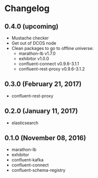 # Changelog

## 0.4.0 (upcoming)

* Mustache checker
* Get out of DCOS node
* Clean packages to go to offline universe:
	* marathon-lb v1.7.0
	* exhibitor v1.0.0
	* confluent-connect v0.9.6-3.1.1
	* confluent-rest-proxy v0.9.6-3.1.2

## 0.3.0 (February 21, 2017)

* confluent-rest-proxy

## 0.2.0 (January 11, 2017)

* elasticsearch

## 0.1.0 (November 08, 2016)

* marathon-lb
* exhibitor
* confluent-kafka
* confluent-connect
* confluent-schema-registry
